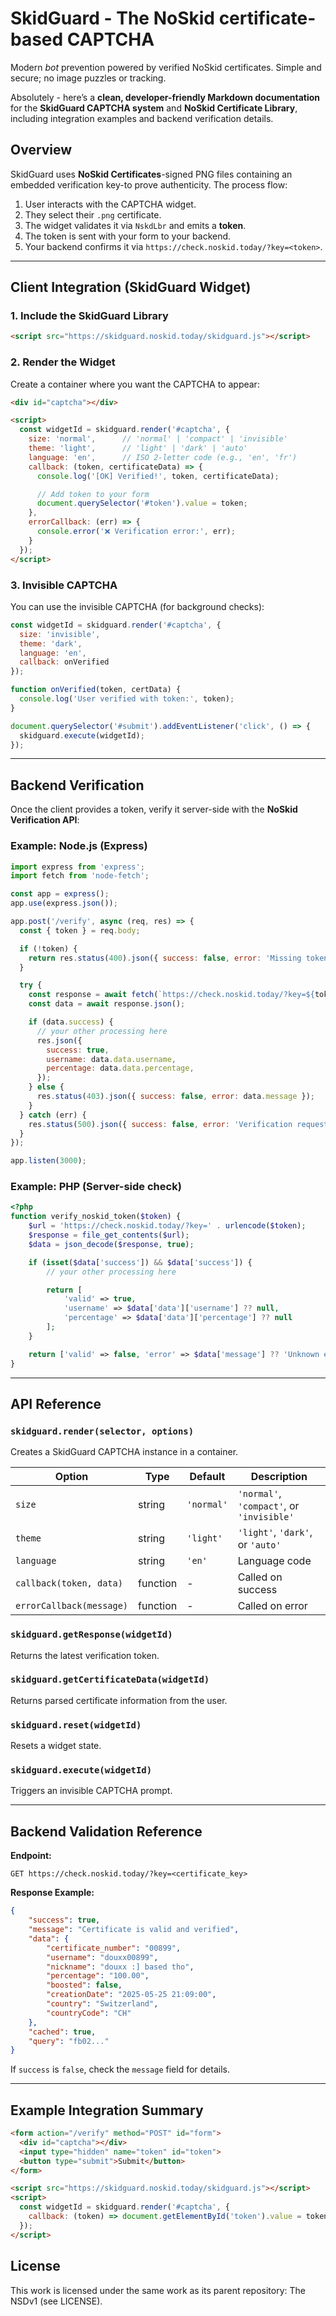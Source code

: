 # SkidGuard - The NoSkid certificate-based CAPTCHA

Modern *bot* prevention powered by verified NoSkid certificates. Simple and secure; no image puzzles or tracking.

Absolutely - here’s a **clean, developer-friendly Markdown documentation** for the **SkidGuard CAPTCHA system** and **NoSkid Certificate Library**, including integration examples and backend verification details.


## Overview

SkidGuard uses **NoSkid Certificates**-signed PNG files containing an embedded verification key-to prove authenticity.
The process flow:

1. User interacts with the CAPTCHA widget.
2. They select their `.png` certificate.
3. The widget validates it via `NskdLbr` and emits a **token**.
4. The token is sent with your form to your backend.
5. Your backend confirms it via `https://check.noskid.today/?key=<token>`.

---

## Client Integration (SkidGuard Widget)

### 1. Include the SkidGuard Library

```html
<script src="https://skidguard.noskid.today/skidguard.js"></script>
```

### 2. Render the Widget

Create a container where you want the CAPTCHA to appear:

```html
<div id="captcha"></div>

<script>
  const widgetId = skidguard.render('#captcha', {
    size: 'normal',      // 'normal' | 'compact' | 'invisible'
    theme: 'light',      // 'light' | 'dark' | 'auto'
    language: 'en',      // ISO 2-letter code (e.g., 'en', 'fr')
    callback: (token, certificateData) => {
      console.log('[OK] Verified!', token, certificateData);

      // Add token to your form
      document.querySelector('#token').value = token;
    },
    errorCallback: (err) => {
      console.error('❌ Verification error:', err);
    }
  });
</script>
```

### 3. Invisible CAPTCHA

You can use the invisible CAPTCHA (for background checks):

```js
const widgetId = skidguard.render('#captcha', {
  size: 'invisible',
  theme: 'dark',
  language: 'en',
  callback: onVerified
});

function onVerified(token, certData) {
  console.log('User verified with token:', token);
}

document.querySelector('#submit').addEventListener('click', () => {
  skidguard.execute(widgetId);
});
```

---

## Backend Verification

Once the client provides a token, verify it server-side with the **NoSkid Verification API**:

### Example: Node.js (Express)

```js
import express from 'express';
import fetch from 'node-fetch';

const app = express();
app.use(express.json());

app.post('/verify', async (req, res) => {
  const { token } = req.body;

  if (!token) {
    return res.status(400).json({ success: false, error: 'Missing token' });
  }

  try {
    const response = await fetch(`https://check.noskid.today/?key=${token}`);
    const data = await response.json();

    if (data.success) {
      // your other processing here
      res.json({
        success: true,
        username: data.data.username,
        percentage: data.data.percentage,
      });
    } else {
      res.status(403).json({ success: false, error: data.message });
    }
  } catch (err) {
    res.status(500).json({ success: false, error: 'Verification request failed' });
  }
});

app.listen(3000);
```

### Example: PHP (Server-side check)

```php
<?php
function verify_noskid_token($token) {
    $url = 'https://check.noskid.today/?key=' . urlencode($token);
    $response = file_get_contents($url);
    $data = json_decode($response, true);

    if (isset($data['success']) && $data['success']) {
        // your other processing here

        return [
            'valid' => true,
            'username' => $data['data']['username'] ?? null,
            'percentage' => $data['data']['percentage'] ?? null
        ];
    }

    return ['valid' => false, 'error' => $data['message'] ?? 'Unknown error'];
}
```

---

## API Reference

### `skidguard.render(selector, options)`

Creates a SkidGuard CAPTCHA instance in a container.

| Option                   | Type     | Default    | Description                               |
| ------------------------ | -------- | ---------- | ----------------------------------------- |
| `size`                   | string   | `'normal'` | `'normal'`, `'compact'`, or `'invisible'` |
| `theme`                  | string   | `'light'`  | `'light'`, `'dark'`, or `'auto'`          |
| `language`               | string   | `'en'`     | Language code                             |
| `callback(token, data)`  | function | -          | Called on success                         |
| `errorCallback(message)` | function | -          | Called on error                           |

### `skidguard.getResponse(widgetId)`

Returns the latest verification token.

### `skidguard.getCertificateData(widgetId)`

Returns parsed certificate information from the user.

### `skidguard.reset(widgetId)`

Resets a widget state.

### `skidguard.execute(widgetId)`

Triggers an invisible CAPTCHA prompt.

---

## Backend Validation Reference

**Endpoint:**

```
GET https://check.noskid.today/?key=<certificate_key>
```

**Response Example:**

```json
{
    "success": true,
    "message": "Certificate is valid and verified",
    "data": {
        "certificate_number": "00899",
        "username": "douxx00899",
        "nickname": "douxx :] based tho",
        "percentage": "100.00",
        "boosted": false,
        "creationDate": "2025-05-25 21:09:00",
        "country": "Switzerland",
        "countryCode": "CH"
    },
    "cached": true,
    "query": "fb02..."
}
```

If `success` is `false`, check the `message` field for details.

---

## Example Integration Summary

```html
<form action="/verify" method="POST" id="form">
  <div id="captcha"></div>
  <input type="hidden" name="token" id="token">
  <button type="submit">Submit</button>
</form>

<script src="https://skidguard.noskid.today/skidguard.js"></script>
<script>
  const widgetId = skidguard.render('#captcha', {
    callback: (token) => document.getElementById('token').value = token
  });
</script>
```


## License
This work is licensed under the same work as its parent repository: The NSDv1 (see LICENSE).

